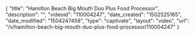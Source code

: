 {
    "title": "Hamilton Beach Big Mouth Duo Plus Food Processor",
    "description": "",
    "videoid": "110004247",
    "date_created": "1502525165",
    "date_modified": "1504247458",
    "type": "captivate",
    "layout": "video",
    "url": "\/v\/hamilton-beach-big-mouth-duo-plus-food-processor\/110004247"
}